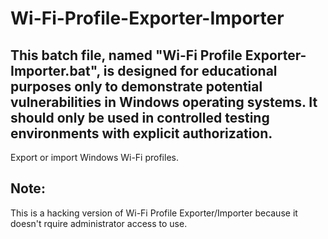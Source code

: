 # Wi-Fi-Profile-Exporter-Importer
## This batch file, named "Wi-Fi Profile Exporter-Importer.bat", is designed for educational purposes only to demonstrate potential vulnerabilities in Windows operating systems. It should only be used in controlled testing environments with explicit authorization.
Export or import Windows Wi-Fi profiles.
## Note:
This is a hacking version of Wi-Fi Profile Exporter/Importer because it doesn't rquire administrator access to use.
